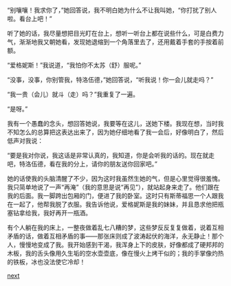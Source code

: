 
“别嚷嚷！我求你了，”她回答说，我不明白她为什么不让我叫她，“你打扰了别人啦。看台上吧！”

听了她的话，我尽量想把目光盯在台上，想听一听台上都在说些什么，可是白费力气，渐渐地我又朝她看，发现她退缩到一个角落里去了，还用戴着手套的手按着前额。

“爱格妮斯！”我说道，“我怕你不太苏（舒）服呢。”

“没事，没事，你别管我，特洛伍德，”她回答说，“听我说！你一会儿就走吗？”

“我一贵（会儿）就斗（走）吗？”我重复了一遍。

“是呀。”

我有一个愚蠢的念头，想回答她说，我要等在这儿，送她下楼。我现在想，当时我不知怎么的总算把这表达出来了，因为她仔细地看了我一会后，好像明白了，然后低声对我说：

“要是我对你说，我这话是非常认真的，我知道，你是会听我的话的。现在就走吧，特洛伍德，看在我的分上，请你的朋友送你回家吧。”

她的话使我的头脑清醒了不少，因为这时我虽然生她的气，但是心里觉得很羞愧。我只简单地说了一声“再淹”（我的意思是说“再见”），就站起身来走了。他们跟在我的后面。我一脚跨出包厢的门，便进了我的卧室。这时只有斯蒂福思一个人跟我在一起了，他帮我脱了衣服。我告诉他说，爱格妮斯是我的妹妹，并且恳求他把瓶塞钻拿给我，我好再开一瓶酒。

有个人躺在我的床上，一整夜做着乱七八糟的梦，这些梦反反复复做着，说着互相矛盾的话，做着互相矛盾的事——那张床则成了波涛起伏的海洋，永无静止！那个人，慢慢地变成了我。我开始感到干渴，我浑身上下的皮肤，好像都成了硬邦邦的木板，我的舌头像用久生垢的空水壶壶底，像在慢火上烤干似的；我的手掌像灼热的铁板，冰也没法使它冷却！

[next](page327.md)